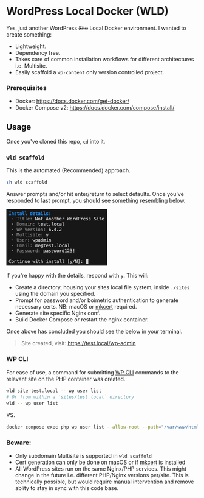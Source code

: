 # WordPress Local Docker (WLD)

Yes, just another WordPress ~~Site~~ Local Docker environment. I wanted to create something:
* Lightweight.
* Dependency free.
* Takes care of common installation workflows for different architectures i.e. Multisite.
* Easily scaffold a `wp-content` only version controlled project.

### Prerequisites

- Docker: https://docs.docker.com/get-docker/
- Docker Compose v2: https://docs.docker.com/compose/install/

## Usage

Once you've cloned this repo, `cd` into it.<!--, then manually, or automatically, start-up a new site using one of the strategies below.-->

### `wld scaffold`
This is the automated (Recommended) approach.

```bash
sh wld scaffold
```
Answer prompts and/or hit enter/return to select defaults. Once you've responded to last prompt, you should see something resembling below.

![WLD Scaffold](/docs/scaffold.png "WLD Scaffold")

If you're happy with the details, respond with `y`. This will:
* Create a directory, housing your sites local file system, inside `./sites` using the domain you specified.
* Prompt for password and/or boimetric authentication to generate necessary certs. NB: macOS or [mkcert](https://github.com/FiloSottile/mkcert) required.
* Generate site specific Nginx conf.
* Build Docker Compose or restart the nginx container.

Once above has concluded you should see the below in your terminal.
> Site created, visit: https://test.local/wp-admin

### WP CLI
For ease of use, a command for submitting [WP CLI](https://wp-cli.org/) commands to the relevant site on the PHP container was created. 

```bash
wld site test.local -- wp user list
# Or from within a `sites/test.local` directory
wld -- wp user list
```
VS.
```bash
docker compose exec php wp user list --allow-root --path="/var/www/html/test.local"
```

### Beware:
* Only subdomain Multisite is supported in `wld scaffold`
* Cert generation can only be done on macOS or if [mkcert](https://github.com/FiloSottile/mkcert) is installed
* All WordPress sites run on the same Nginx/PHP services. This might change in the future i.e. different PHP/Nginx versions per/site. This is technically possible, but would require manual intervention and remove ablity to stay in sync with this code base.